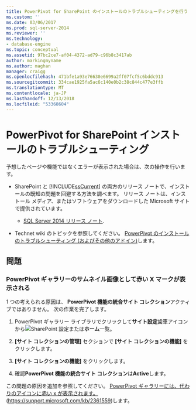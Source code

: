 ```yaml
---
title: PowerPivot for SharePoint のインストールのトラブルシューティングを行う |Microsoft Docs
ms.custom: ''
ms.date: 03/06/2017
ms.prod: sql-server-2014
ms.reviewer: ''
ms.technology:
- database-engine
ms.topic: conceptual
ms.assetid: 97bc2ce7-af04-4372-ad79-c96b8c3417ab
author: markingmyname
ms.author: maghan
manager: craigg
ms.openlocfilehash: 471bfe1a93e76630e6699a2ff07fcf5c6bddc913
ms.sourcegitcommit: 334cae1925fa5ac6c140e0b2c38c844c477e3ffb
ms.translationtype: MT
ms.contentlocale: ja-JP
ms.lasthandoff: 12/13/2018
ms.locfileid: "53368604"
---
```

# <a name="troubleshoot-a-powerpivot-for-sharepoint-installation"></a>PowerPivot for SharePoint インストールのトラブルシューティング
  予想したページや機能ではなくエラーが表示された場合は、次の操作を行います。  
  
-   SharePoint と [!INCLUDE[ssCurrent](../../includes/sscurrent-md.md)] の両方のリリース ノートで、インストールの既知の問題を回避する方法を調べます。 リリース ノートは、インストール メディア、またはソフトウェアをダウンロードした Microsoft サイトで提供されています。  
  
    -   [SQL Server 2014 リリース ノート](https://technet.microsoft.com/library/dn169381\(v=sql.15\).aspx).  
  
-   Technet wiki のトピックを参照してください。 [PowerPivot のインストールのトラブルシューティング (およびその他のアドイン)](https://social.technet.microsoft.com/wiki/contents/articles/13737.troubleshooting-installations-of-powerpivot-and-other-add-ins.aspx)します。  
  
## <a name="issues"></a>問題  
  
### <a name="powerpivot-gallery-thumbnail-images-show-as-a-red-x"></a>PowerPivot ギャラリーのサムネイル画像として赤い X マークが表示される  
 1 つの考えられる原因は、 **PowerPivot 機能の統合サイト コレクション**アクティブではありません。 次の作業を完了します。  
  
1.  PowerPivot ギャラリー ライブラリでクリックして**サイト設定**歯車アイコンから![SharePoint 設定](../../../2014/analysis-services/media/as-sharepoint2013-settings-gear.gif "SharePoint 設定")または**ホーム**一覧。  
  
2.  **[サイト コレクションの管理]** セクションで **[サイト コレクションの機能]** をクリックします。  
  
3.  **[サイト コレクションの機能]** をクリックします。  
  
4.  確認**PowerPivot 機能の統合サイト コレクション**は**Active**します。  
  
 この問題の原因を追加を参照してください。 [PowerPivot ギャラリーには、代わりのアイコンに赤い x が表示されます。](https://support.microsoft.com/kb/2361559) (https://support.microsoft.com/kb/2361559)します。  
  
  
